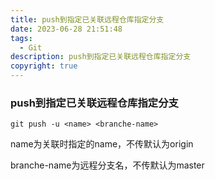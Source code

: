 ```yaml
---
title: push到指定已关联远程仓库指定分支
date: 2023-06-28 21:51:48
tags:
  - Git
description: push到指定已关联远程仓库指定分支
copyright: true
---
```


### push到指定已关联远程仓库指定分支

```shell
git push -u <name> <branche-name>
```

name为关联时指定的name，不传默认为origin

branche-name为远程分支名，不传默认为master


